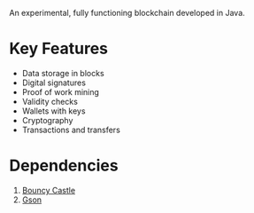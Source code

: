 An experimental, fully functioning blockchain developed in Java.


# Key Features
- Data storage in blocks
- Digital signatures
- Proof of work mining
- Validity checks
- Wallets with keys
- Cryptography
- Transactions and transfers

# Dependencies
1) [Bouncy Castle](https://mvnrepository.com/artifact/org.bouncycastle/bcprov-jdk15on)
2) [Gson](https://mvnrepository.com/artifact/com.google.code.gson/gson/2.8.2)
